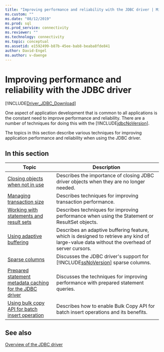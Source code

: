 ```yaml
---
title: "Improving performance and reliability with the JDBC driver | Microsoft Docs"
ms.custom: ""
ms.date: "08/12/2019"
ms.prod: sql
ms.prod_service: connectivity
ms.reviewer: ""
ms.technology: connectivity
ms.topic: conceptual
ms.assetid: e1592499-b87b-45ee-bab8-beaba8fde841
author: David-Engel
ms.author: v-daenge
---
```


# Improving performance and reliability with the JDBC driver

[!INCLUDE[Driver_JDBC_Download](../../includes/driver_jdbc_download.md)]

One aspect of application development that is common to all applications is the constant need to improve performance and reliability. There are a number of techniques for doing this with the [!INCLUDE[jdbcNoVersion](../../includes/jdbcnoversion_md.md)].  
  
The topics in this section describe various techniques for improving application performance and reliability when using the JDBC driver.  

## In this section

|Topic|Description|  
|-----------|-----------------|  
|[Closing objects when not in use](../../connect/jdbc/closing-objects-when-not-in-use.md)|Describes the importance of closing JDBC driver objects when they are no longer needed.|  
|[Managing transaction size](../../connect/jdbc/managing-transaction-size.md)|Describes techniques for improving transaction performance.|  
|[Working with statements and result sets](../../connect/jdbc/working-with-statements-and-result-sets.md)|Describes techniques for improving performance when using the Statement or ResultSet objects.|  
|[Using adaptive buffering](../../connect/jdbc/using-adaptive-buffering.md)|Describes an adaptive buffering feature, which is designed to retrieve any kind of large-value data without the overhead of server cursors.|  
|[Sparse columns](../../connect/jdbc/sparse-columns.md)|Discusses the JDBC driver's support for [!INCLUDE[ssNoVersion](../../includes/ssnoversion-md.md)] sparse columns.|  
|[Prepared statement metadata caching for the JDBC driver](../../connect/jdbc/prepared-statement-metadata-caching-for-the-jdbc-driver.md)|Discusses the techniques for improving performance with prepared statement queries.|
|[Using bulk copy API for batch insert operation](../../connect/jdbc/use-bulk-copy-api-batch-insert-operation.md)|Describes how to enable Bulk Copy API for batch insert operations and its benefits.|

## See also

[Overview of the JDBC driver](../../connect/jdbc/overview-of-the-jdbc-driver.md)  
  
